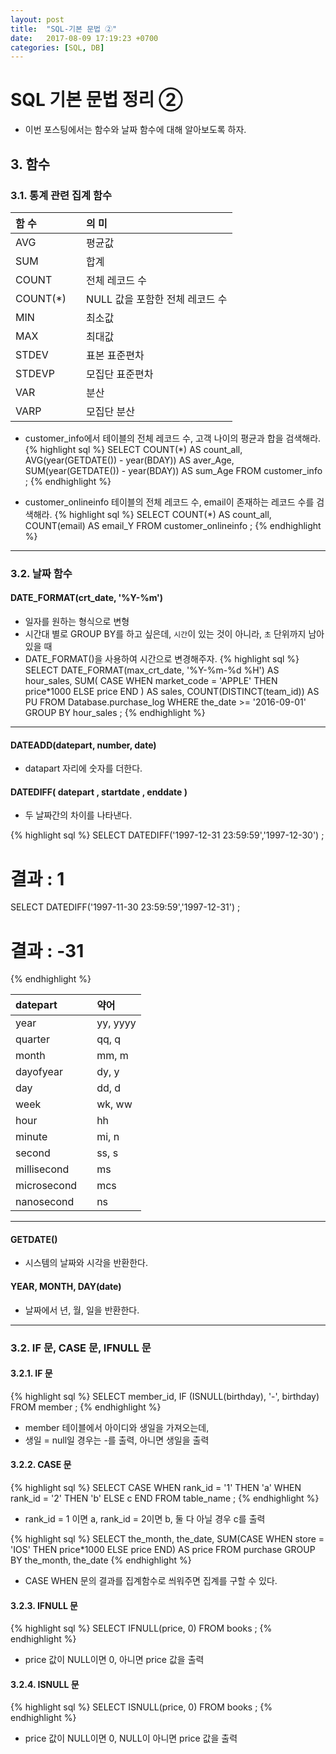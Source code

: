 ```yaml
---
layout: post
title:  "SQL-기본 문법 ②"
date:   2017-08-09 17:19:23 +0700
categories: [SQL, DB]
---
```

# SQL 기본 문법 정리 ②
- 이번 포스팅에서는 함수와 날짜 함수에 대해 알아보도록 하자.

## 3. 함수
### 3.1. 통계 관련 집계 함수

| 함 수 |  | 의 미 |
| :--- | :--- | :--- |
| AVG |  | 평균값 |
| SUM | | 합계 |
| COUNT | | 전체 레코드 수 |
| COUNT(*) | | NULL 값을 포함한 전체 레코드 수 |
| MIN | | 최소값 |
| MAX | | 최대값 |
| STDEV | | 표본 표준편차 |
| STDEVP | | 모집단 표준편차 |
| VAR | | 분산 |
| VARP | | 모집단 분산 |

- customer_info에서 테이블의 전체 레코드 수, 고객 나이의 평균과 합을 검색해라.
{% highlight sql %}
SELECT
    COUNT(*) AS count_all,
    AVG(year(GETDATE()) - year(BDAY)) AS aver_Age,
    SUM(year(GETDATE()) - year(BDAY)) AS sum_Age
FROM customer_info
;
{% endhighlight %}

- customer_onlineinfo 테이블의 전체 레코드 수, email이 존재하는 레코드 수를 검색해라.
{% highlight sql %}
SELECT COUNT(*) AS count_all, COUNT(email) AS email_Y
FROM customer_onlineinfo
;
{% endhighlight %}

---
### 3.2. 날짜 함수

#### DATE_FORMAT(crt_date, '%Y-%m')
- 일자를 원하는 형식으로 변형
- 시간대 별로 GROUP BY를 하고 싶은데, `시간`이 있는 것이 아니라, `초` 단위까지 남아있을 때
- DATE_FORMAT()을 사용하여 시간으로 변경해주자.
{% highlight sql %}
SELECT
    DATE_FORMAT(max_crt_date, '%Y-%m-%d %H') AS hour_sales,
    SUM(
        CASE WHEN market_code = 'APPLE' THEN price*1000 ELSE price END
        ) AS sales,
    COUNT(DISTINCT(team_id)) AS PU
FROM Database.purchase_log
WHERE the_date >= '2016-09-01'
GROUP BY hour_sales
;
{% endhighlight %}

---

#### DATEADD(datepart, number, date)
- datapart 자리에 숫자를 더한다.

#### DATEDIFF( datepart , startdate , enddate )
- 두 날짜간의 차이를 나타낸다.

{% highlight sql %}
SELECT DATEDIFF('1997-12-31 23:59:59','1997-12-30')
;

# 결과 : 1

SELECT DATEDIFF('1997-11-30 23:59:59','1997-12-31')
;

# 결과 : -31 
{% endhighlight %}

| datepart |  | 약어 |
| :--- | :--- | :--- |
| year |  | yy, yyyy |
| quarter |  | qq, q |
| month |  | mm, m |
| dayofyear |  | dy, y |
| day |  | dd, d |
| week |  | wk, ww |
| hour |  | hh |
| minute |  | mi, n |
| second |  | ss, s |
| millisecond |  | ms |
| microsecond |  | mcs |
| nanosecond |  | ns |

---
#### GETDATE()
- 시스템의 날짜와 시각을 반환한다.

#### YEAR, MONTH, DAY(date)
- 날짜에서 년, 월, 일을 반환한다.

---
### 3.2. IF 문, CASE 문, IFNULL 문

#### 3.2.1. IF 문
{% highlight sql %}
SELECT member_id, IF (ISNULL(birthday), '-', birthday)
FROM member
;
{% endhighlight %}
- member 테이블에서 아이디와 생일을 가져오는데,
- 생일 = null일 경우는 -를 출력, 아니면 생일을 출력

#### 3.2.2. CASE 문
{% highlight sql %}
SELECT CASE WHEN rank_id = '1' THEN 'a'
            WHEN rank_id = '2' THEN 'b'
            ELSE c
            END
FROM table_name
;
{% endhighlight %}
- rank_id = 1 이면 a, rank_id = 2이면 b, 둘 다 아닐 경우 c를 출력

{% highlight sql %}
SELECT
    the_month,
    the_date,
    SUM(CASE WHEN store = 'IOS' THEN price*1000 ELSE price END) AS price
FROM purchase
GROUP BY the_month, the_date
{% endhighlight %}
- CASE WHEN 문의 결과를 집계함수로 씌워주면 집계를 구할 수 있다.

#### 3.2.3. IFNULL 문
{% highlight sql %}
SELECT IFNULL(price, 0)
FROM books
;
{% endhighlight %}
- price 값이 NULL이면 0, 아니면 price 값을 출력

#### 3.2.4. ISNULL 문
{% highlight sql %}
SELECT ISNULL(price, 0)
FROM books
;
{% endhighlight %}
- price 값이 NULL이면 0, NULL이 아니면 price 값을 출력
